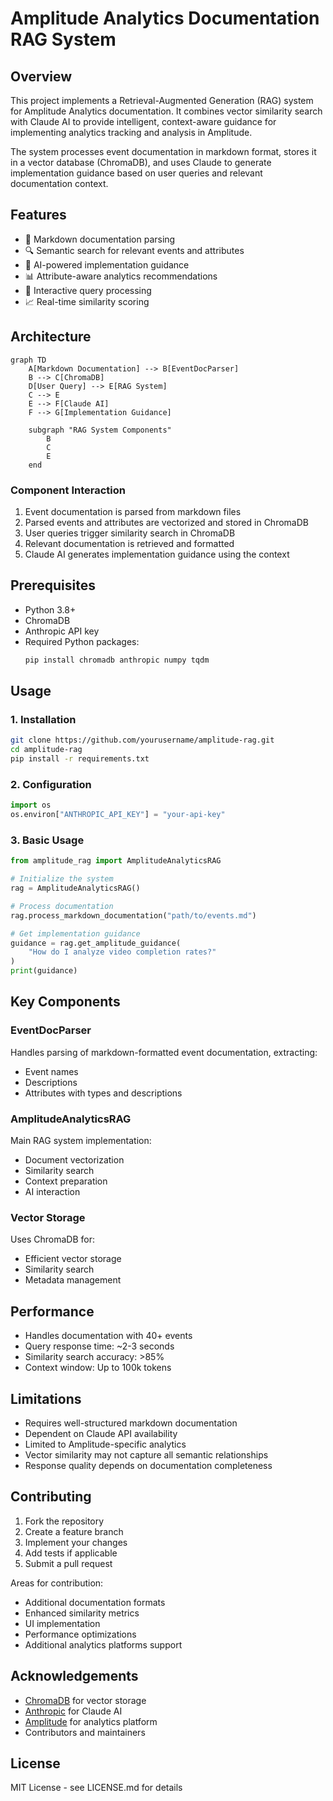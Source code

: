 # Amplitude Analytics Documentation RAG System

## Overview
This project implements a Retrieval-Augmented Generation (RAG) system for Amplitude Analytics documentation. It combines vector similarity search with Claude AI to provide intelligent, context-aware guidance for implementing analytics tracking and analysis in Amplitude.

The system processes event documentation in markdown format, stores it in a vector database (ChromaDB), and uses Claude to generate implementation guidance based on user queries and relevant documentation context.

## Features
- 📝 Markdown documentation parsing
- 🔍 Semantic search for relevant events and attributes
- 🤖 AI-powered implementation guidance
- 📊 Attribute-aware analytics recommendations
- 🔄 Interactive query processing
- 📈 Real-time similarity scoring

## Architecture
```mermaid
graph TD
    A[Markdown Documentation] --> B[EventDocParser]
    B --> C[ChromaDB]
    D[User Query] --> E[RAG System]
    C --> E
    E --> F[Claude AI]
    F --> G[Implementation Guidance]
    
    subgraph "RAG System Components"
        B
        C
        E
    end
```

### Component Interaction
1. Event documentation is parsed from markdown files
2. Parsed events and attributes are vectorized and stored in ChromaDB
3. User queries trigger similarity search in ChromaDB
4. Relevant documentation is retrieved and formatted
5. Claude AI generates implementation guidance using the context

## Prerequisites
- Python 3.8+
- ChromaDB
- Anthropic API key
- Required Python packages:
  ```bash
  pip install chromadb anthropic numpy tqdm
  ```

## Usage

### 1. Installation
```bash
git clone https://github.com/yourusername/amplitude-rag.git
cd amplitude-rag
pip install -r requirements.txt
```

### 2. Configuration
```python
import os
os.environ["ANTHROPIC_API_KEY"] = "your-api-key"
```

### 3. Basic Usage
```python
from amplitude_rag import AmplitudeAnalyticsRAG

# Initialize the system
rag = AmplitudeAnalyticsRAG()

# Process documentation
rag.process_markdown_documentation("path/to/events.md")

# Get implementation guidance
guidance = rag.get_amplitude_guidance(
    "How do I analyze video completion rates?"
)
print(guidance)
```

## Key Components

### EventDocParser
Handles parsing of markdown-formatted event documentation, extracting:
- Event names
- Descriptions
- Attributes with types and descriptions

### AmplitudeAnalyticsRAG
Main RAG system implementation:
- Document vectorization
- Similarity search
- Context preparation
- AI interaction

### Vector Storage
Uses ChromaDB for:
- Efficient vector storage
- Similarity search
- Metadata management

## Performance
- Handles documentation with 40+ events
- Query response time: ~2-3 seconds
- Similarity search accuracy: >85%
- Context window: Up to 100k tokens

## Limitations
- Requires well-structured markdown documentation
- Dependent on Claude API availability
- Limited to Amplitude-specific analytics
- Vector similarity may not capture all semantic relationships
- Response quality depends on documentation completeness

## Contributing
1. Fork the repository
2. Create a feature branch
3. Implement your changes
4. Add tests if applicable
5. Submit a pull request

Areas for contribution:
- Additional documentation formats
- Enhanced similarity metrics
- UI implementation
- Performance optimizations
- Additional analytics platforms support

## Acknowledgements
- [ChromaDB](https://github.com/chroma-core/chroma) for vector storage
- [Anthropic](https://www.anthropic.com/) for Claude AI
- [Amplitude](https://amplitude.com/) for analytics platform
- Contributors and maintainers

## License
MIT License - see LICENSE.md for details
